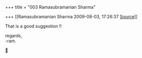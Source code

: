 +++
title = "003 Ramasubramanian Sharma"

+++
[[Ramasubramanian Sharma	2009-08-03, 17:26:37 [Source](https://groups.google.com/g/bvparishat/c/EQLxTOJmYYs)]]



That is a good suggestion !!  
  
regards,  
-ram.  



